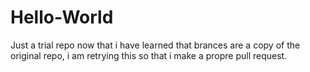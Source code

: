 # Hello-World
Just a trial repo
now that i have learned that brances are a copy of the original repo, i am retrying this so that i make a propre pull request.
